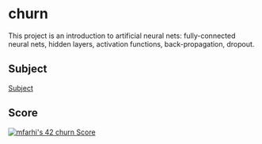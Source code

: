 # churn
This project is an introduction to artificial neural nets: fully-connected neural nets, hidden layers, activation functions, back-propagation, dropout.

## Subject
[Subject](Resources/en.subject.pdf)

## Score
[![mfarhi's 42 churn Score](https://badge42.vercel.app/api/v2/cl5twx4hw007809mfvxwmzeal/project/3081620)](https://github.com/JaeSeoKim/badge42)